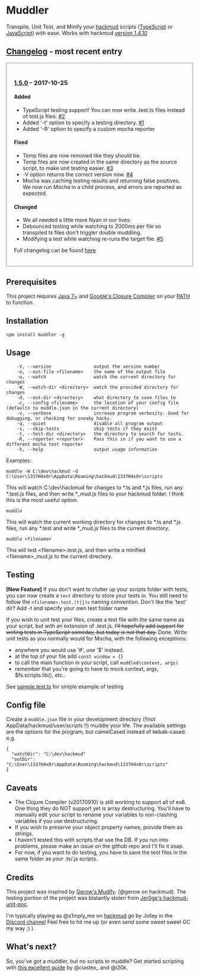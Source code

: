 # Muddler
Transpile, Unit Test, and Minify your [hackmud](https://www.hackmud.com/) scripts ([TypeScript](https://www.typescriptlang.org/) or [JavaScript](https://www.javascript.com/)) with ease.
Works with hackmud [version 1.4.10](https://hackmud.zendesk.com/hc/en-us/articles/115002750533-1-4-10-Patch-Notes)

## [Changelog](https://github.com/jcjolley/muddler/blob/master/CHANGELOG.md) - most recent entry

<div style="border: 1px solid grey; padding: 20px">

### [1.5.0](https://github.com/jcjolley/muddler/compare/v1.4.0...v1.5.0) - 2017-10-25
#### Added
- TypeScript testing support!  You can now write .test.ts files instead of test.js files. [#2](https://github.com/jcjolley/muddler/issues/2)
- Added '-t' option to specify a testing directory.  [#1](https://github.com/jcjolley/muddler/issues/1)
- Added '-R' option to specify a custom mocha reporter

#### Fixed
- Temp files are now removed like they should be.
- Temp files are now created in the same directory as the source script, to make unit testing easier.  [#3](https://github.com/jcjolley/muddler/issues/3)
- -V option returns the correct version now. [#4](https://github.com/jcjolley/muddler/issues/4)
- Mocha was caching testing results and returning false positives.  We now run Mocha in a child process, and errors are reported as expected.

#### Changed
- We all needed a little more Nyan in our lives.
- Debounced testing while watching to 2000ms per file so transpiled ts files don't triggler double muddling.
- Modifying a test while watching re-runs the target file. [#5](https://github.com/jcjolley/muddler/issues/5)

Full changelog can be found [here](https://github.com/jcjolley/muddler/blob/master/CHANGELOG.md)

</div>

## Prerequisites 
This project requires [Java 7+](http://www.oracle.com/technetwork/java/javase/downloads/jre8-downloads-2133155.html) and [Google's Closure Compiler](https://dl.google.com/closure-compiler/compiler-latest.zip) on your [PATH](http://windowsitpro.com/systems-management/how-can-i-add-new-folder-my-system-path) to function.

## Installation

`npm install muddler -g`

## Usage

```
    -V, --version                output the version number
    -o, --out-file <filename>    the name of the output file
    -w, --watch                  watch the current directory for changes
    -W, --watch-dir <directory>  watch the provided directory for changes
    -d, --out-dir <directory>    what directory to save files to
    -c, --config <filename>      the location of your config file (defaults to muddle.json in the current directory)
    -v, --verbose                increase program verbosity. Good for debugging, or checking for sneaky hacks.
    -q, --quiet                  disable all program output
    -s, --skip-tests             skip tests if they exist
    -t, --test-dir <directory>   the directory to search for tests.
    -R, --reporter <reporter>    Pass this in if you want to use a different mocha test reporter
    -h, --help                   output usage information
```

Examples:

`muddle -W C:\dev\hackmud -d C:\User\1337H4x0r\AppData\Roaming\hackmud\1337H4x0r\scripts`

This will watch C:\dev\hackmud for changes to *.ts and *.js files, run any *.test.js files, and then write *_mud.js files to your hackmud folder.
I think this is the most useful option.

`muddle`

This will watch the current working directory for changes to *.ts and *.js files, run any *.test and write *_mud.js files to the current directory.

`muddle <filename>`

This will test \<filename\>.test.js, and then write a minified \<filename\>_mud.js to the current directory.

## Testing
**[New Feature]** If you don't want to clutter up your scripts folder with tests, you can now create a `test` directory to store your tests in.  You still need to follow the `<filename>.test.(t|j)s` naming convention.  Don't like the 'test' dir?  Add -t and specify your own test folder name

If you wish to unit test your files, create a test file with the same name as your script, but with an extension of .test.js.
~~I'll hopefully add support for writing tests in TypeScript someday, but today is not that day.~~ Done.
Write unit tests as you normally would for Mocha, with the following exceptions:
* anywhere you would use '#', use '$' instead.
* at the top of your file add `const window = {}`
* to call the main function in your script, call `muddled(context, args)`
* remember that you're going to have to mock context, args, $fs.scripts.lib(), etc.. 

See [sample.test.ts](https://github.com/jcjolley/muddle/blob/master/examples/sample.test.ts) for simple example of testing

## Config file
Create a `muddle.json` file in your development directory (!!not AppData/hackmud/user/scripts !!) muddle your life.
The available settings are the options for the program, but camelCased instead of kebab-cased.
e.g.
```
{
  "watchDir": "C:\dev\hackmud" 
  "outDir": "C:\User\1337H4x0r\AppData\Roaming\hackmud\1337H4x0r\scripts"
}
```

## Caveats
* The Clojure Compiler (v20170910) is still working to support all of es6.  One thing they do NOT support yet is array destructuring.  You'll have to manually edit your script to rename your variables to non-clashing variables if you use destructuring.  
* If you wish to preserve your object property names, provide them as strings.
* I haven't tested this with scripts that use the DB.  If you run into problems, please make an issue on the github repo and I'll fix it asap.
* For now, if you want to do testing, you have to save the test files in the same folder as your .ts/.js scripts.  

## Credits
This project was inspired by [Gerow's Mudify](https://github.com/gerow/mudify). (@gerow on hackmud).
The testing portion of the project was blatantly stolen from [Jer0ge's hackmud-unit-poc](https://github.com/jer0ge/hackmud-unit-poc).

I'm typically playing as @s1mply_me on [hackmud](https://www.hackmud.com/) go by Jolley in the [Discord channel](https://discord.gg/sc6gVse)
Feel free to hit me up (or even send some sweet sweet GC my way ;) ).

## What's next?

So, you've got a muddler, but no scripts to muddle?  Get started scripting with [this excellent guide](https://docs.google.com/document/d/1eXAmHrQ9pqBGoT183LQ4O0WsAaNiKML8GOxZNEy5O3w/edit) by @ciastex_ and @i20k.
